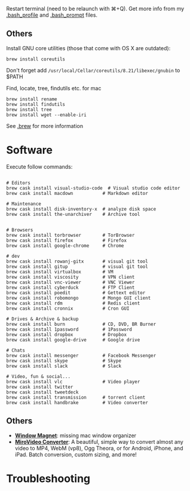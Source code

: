 


Restart terminal (need to be relaunch with ⌘+Q).
Get more info from my [.bash_profile](https://github.com/OzzyCzech/dotfiles/blob/master/.bash_profile) and [.bash_prompt](https://github.com/OzzyCzech/dotfiles/blob/master/.bash_prompt) files.

## Others

Install GNU core utilities (those that come with OS X are outdated):

```
brew install coreutils
```

Don't forget add `/usr/local/Cellar/coreutils/8.21/libexec/gnubin` to $PATH

Find, locate, tree, findutils etc. for mac

```
brew install rename
brew install findutils
brew install tree
brew install wget --enable-iri
```

See [.brew](https://github.com/OzzyCzech/dotfiles/tree/master/extras/brew) for more information

# Software

Execute follow commands:

```

# Editors
brew cask install visual-studio-code  # Visual studio code editor
brew cask install macdown           # Markdown editor

# Maintenance
brew cask install disk-inventory-x  # analyze disk space
brew cask install the-unarchiver    # Archive tool


# Browsers
brew cask install torbrowser        # TorBrowser
brew cask install firefox           # Firefox
brew cask install google-chrome     # Chrome

# dev
brew cask install rowanj-gitx       # visual git tool
brew cask install gitup             # visual git tool
brew cask install virtualbox        # VM
brew cask install viscosity         # VPN client
brew cask install vnc-viewer        # VNC Viewer
brew cask install cyberduck         # FTP Client
brew cask install poedit            # Gettext editor
brew cask install robomongo         # Mongo GUI client
brew cask install rdm               # Redis client
brew cask install cronnix           # Cron GUI

# Drives & Archive & backup
brew cask install burn              # CD, DVD, BR Burner
brew cask install 1password         # 1Password
brew cask install dropbox           # Dropbox
brew cask install google-drive      # Google drive

# Chats
brew cask install messenger         # Facebook Messenger
brew cask install skype             # Skype
brew cask install slack             # Slack

# Video, fun & social...
brew cask install vlc               # Video player
brew cask install twitter
brew cask install tweetdeck
brew cask install transmission      # torrent client
brew cask install handbrake         # Video converter
```

## Others

- **[Window Magnet](https://itunes.apple.com/cz/app/window-magnet/id441258766?mt=12)**: missing mac window organizer
- **[MiroVideo Converter](http://www.mirovideoconverter.com/)**: A beautiful, simple way to convert almost any video to MP4, WebM (vp8), Ogg Theora, or for Android, iPhone, and iPad. Batch conversion, custom sizing, and more!

# Troubleshooting
